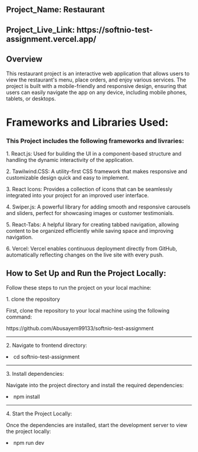  <h2>Project_Name: Restaurant</h2>
<h2>Project_Live_Link: https://softnio-test-assignment.vercel.app/</h2>

<h2> Overview</h2>
<p>This restaurant project is an interactive web application that allows users to view the restaurant's menu, place orders, and enjoy various services. The project is built with a mobile-friendly and responsive design, ensuring that users can easily navigate the app on any device, including mobile phones, tablets, or desktops.</p>

<h1> Frameworks and Libraries Used:</h1>

<h3>This Project includes the following frameworks and livraries:</h3>

<p>1. React.js: Used for building the UI in a component-based structure and handling the dynamic interactivity of the application.</P>
<p>2. Tawilwind.CSS: A utility-first CSS framework that makes responsive and customizable design quick and easy to implement.</P>
<p>3. 
React Icons: Provides a collection of icons that can be seamlessly integrated into your project for an improved user interface.</p>
<p>4. Swiper.js: A powerful library for adding smooth and responsive carousels and sliders, perfect for showcasing images or customer testimonials. </P>
<p>5. React-Tabs: A helpful library for creating tabbed navigation, allowing content to be organized efficiently while saving space and improving navigation.</P>
<p>6. Vercel: Vercel enables continuous deployment directly from GitHub, automatically reflecting changes on the live site with every push.</P>


<h2>How to Set Up and Run the Project Locally:</h2>
<p>Follow these steps to run the project on your local machine:</p>
<p>1. clone the repository</p>
<p>First, clone the repository to your local machine using the following command:</p>
<span>
https://github.com/Abusayem99133/softnio-test-assignment
</span>
<hr/>
<p className:'font-bold'>2. Navigate to frontend directory:</p>
<li>cd softnio-test-assignment</li>
<p>
 <hr/>
3. Install dependencies:
</p>
<p>
 Navigate into the project directory and install the required dependencies:
</p>
<li> 
npm install
</li>
<hr/>
<p>
 4. Start the Project Locally:
</p>
<p>
 Once the dependencies are installed, start the development server to view the project locally:
</p>
<li>
npm run dev
</li>




